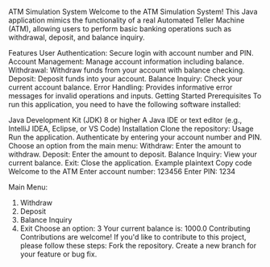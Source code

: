 ATM Simulation System
Welcome to the ATM Simulation System! This Java application mimics the functionality of a real Automated Teller Machine (ATM), allowing users to perform basic banking operations such as withdrawal, deposit, and balance inquiry.

Features
User Authentication: Secure login with account number and PIN.
Account Management: Manage account information including balance.
Withdrawal: Withdraw funds from your account with balance checking.
Deposit: Deposit funds into your account.
Balance Inquiry: Check your current account balance.
Error Handling: Provides informative error messages for invalid operations and inputs.
Getting Started
Prerequisites
To run this application, you need to have the following software installed:

Java Development Kit (JDK) 8 or higher
A Java IDE or text editor (e.g., IntelliJ IDEA, Eclipse, or VS Code)
Installation
Clone the repository:
Usage
Run the application.
Authenticate by entering your account number and PIN.
Choose an option from the main menu:
Withdraw: Enter the amount to withdraw.
Deposit: Enter the amount to deposit.
Balance Inquiry: View your current balance.
Exit: Close the application.
Example
plaintext
Copy code
Welcome to the ATM
Enter account number: 123456
Enter PIN: 1234

Main Menu:
1. Withdraw
2. Deposit
3. Balance Inquiry
4. Exit
Choose an option: 3
Your current balance is: 1000.0
Contributing
Contributions are welcome! If you'd like to contribute to this project, please follow these steps:
Fork the repository.
Create a new branch for your feature or bug fix.
